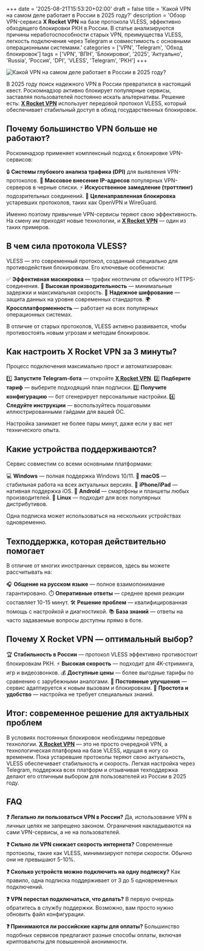 +++
date = '2025-08-21T15:53:20+02:00'
draft = false
title = 'Какой VPN на самом деле работает в России в 2025 году?'
description = 'Обзор VPN-сервиса **X Rocket VPN** на базе протокола VLESS, эффективно обходящего блокировки РКН в России. В статье анализируются причины неработоспособности старых VPN, преимущества VLESS, легкость подключения через Telegram и совместимость с основными операционными системами.'
categories = ['VPN', 'Telegram', 'Обход блокировок']
tags = ['VPN', 'ВПН', 'Блокировки', '2025', 'Актуально', 'Russia', 'Россия', 'DPI', 'VLESS', 'Telegram', 'РКН']
+++

![Какой VPN на самом деле работает в России в 2025 году?](https://imagestoring.fra1.cdn.digitaloceanspaces.com/70941B19-D0D4-4E25-B8F1-89CD7FD9C745.png)

В 2025 году поиск надежного VPN в России превратился в настоящий квест. Роскомнадзор активно блокирует популярные сервисы, заставляя пользователей постоянно искать альтернативы. Решение есть: **[X Rocket VPN](https://t.me/X_Rocket_VPN_bot?start=ref-b-9)** использует передовой протокол VLESS, который обеспечивает стабильный доступ в обход государственных блокировок.

## Почему большинство VPN больше не работают?

Роскомнадзор применяет комплексный подход к блокировке VPN-сервисов:

🔒 **Системы глубокого анализа трафика (DPI)** для выявления VPN-протоколов.
🚫 **Массовое внесение IP-адресов** популярных VPN-серверов в черные списки.
⚡ **Искусственное замедление (троттлинг)** подозрительных соединений.
🎯 **Целенаправленная блокировка** устаревших протоколов, таких как OpenVPN и WireGuard.

Именно поэтому привычные VPN-сервисы теряют свою эффективность. На смену им приходят новые технологии, и **[X Rocket VPN](https://t.me/X_Rocket_VPN_bot?start=ref-b-9)** — один из таких примеров.

## В чем сила протокола VLESS?

VLESS — это современный протокол, созданный специально для противодействия блокировкам. Его ключевые особенности:

✅ **Эффективная маскировка** — трафик неотличим от обычного HTTPS-соединения.
🚀 **Высокая производительность** — минимальные задержки и максимальная скорость.
🔐 **Надежное шифрование** — защита данных на уровне современных стандартов.
🌍 **Кроссплатформенность** — работает на всех популярных операционных системах.

В отличие от старых протоколов, VLESS активно развивается, чтобы противостоять новым угрозам и методам блокировок.

## Как настроить X Rocket VPN за 3 минуты?

Процесс подключения максимально прост и автоматизирован:

1️⃣ **Запустите Telegram-бота** — откройте **[X Rocket VPN](https://t.me/X_Rocket_VPN_bot?start=ref-b-9)**.
2️⃣ **Подберите тариф** — выберите подходящий план подписки.
3️⃣ **Получите конфигурацию** — бот сгенерирует персональные настройки.
4️⃣ **Следуйте инструкции** — воспользуйтесь пошаговыми иллюстрированными гайдами для вашей ОС.

Настройка занимает не более пары минут, даже если у вас нет технического опыта.

## Какие устройства поддерживаются?

Сервис совместим со всеми основными платформами:

💻 **Windows** — полная поддержка Windows 10/11.
🍎 **macOS** — стабильная работа на всех актуальных версиях.
📱 **iPhone/iPad** — нативная поддержка iOS.
🤖 **Android** — смартфоны и планшеты любых производителей.
🐧 **Linux** — подходит для всех популярных дистрибутивов.

Одна подписка может использоваться на нескольких устройствах одновременно.

## Техподдержка, которая действительно помогает

В отличие от многих иностранных сервисов, здесь вы можете рассчитывать на:

🎧 **Общение на русском языке** — полное взаимопонимание гарантировано.
⏱️ **Оперативные ответы** — среднее время реакции составляет 10-15 минут.
🛠️ **Решение проблем** — квалифицированная помощь с настройкой и диагностикой.
📚 **База знаний** — ответы на часто задаваемые вопросы доступны прямо в боте.

## Почему X Rocket VPN — оптимальный выбор?

🏆 **Стабильность в России** — протокол VLESS эффективно противостоит блокировкам РКН.
⚡ **Высокая скорость** — подходит для 4K-стриминга, игр и видеозвонков.
💰 **Доступные цены** — более выгодные тарифы по сравнению с зарубежными аналогами.
🔄 **Постоянные улучшения** — сервис адаптируется к новым вызовам и блокировкам.
🎯 **Простота и удобство** — настройка не требует специальных знаний.

## Итог: современное решение для актуальных проблем

В условиях постоянных блокировок необходимы передовые технологии. **[X Rocket VPN](https://t.me/X_Rocket_VPN_bot?start=ref-b-9)** — это не просто очередной VPN, а технологическая платформа на базе VLESS, идущая в ногу со временем. Пока устаревшие протоколы теряют свою актуальность, VLESS обеспечивает стабильность и скорость. Легкая настройка через Telegram, поддержка всех платформ и отзывчивая техподдержка делают его отличным выбором для пользователей из России в 2025 году.

## FAQ

**❓ Легально ли пользоваться VPN в России?**
Да, использование VPN в личных целях не запрещено законом. Ограничения накладываются на сами VPN-сервисы, а не на пользователей.

**❓ Сильно ли VPN снижает скорость интернета?**
Современные протоколы, такие как VLESS, минимизируют потери скорости. Обычно они не превышают 5-10%.

**❓ Сколько устройств можно подключить на одну подписку?**
Как правило, одна подписка поддерживает от 3 до 5 одновременных подключений.

**❓ VPN перестал подключаться, что делать?**
В первую очередь обратитесь в службу поддержки. Возможно, вам просто нужно обновить файл конфигурации.

**❓ Принимаются ли российские карты для оплаты?**
Большинство подобных сервисов предлагают разные способы оплаты, включая криптовалюты для повышенной анонимности.